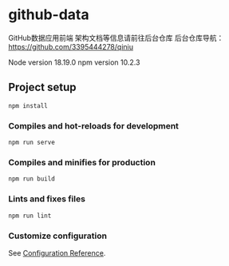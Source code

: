 # github-data

GitHub数据应用前端
架构文档等信息请前往后台仓库
后台仓库导航：https://github.com/3395444278/qiniu



Node version  18.19.0
npm  version  10.2.3


## Project setup
```
npm install
```

### Compiles and hot-reloads for development
```
npm run serve
```

### Compiles and minifies for production
```
npm run build
```

### Lints and fixes files
```
npm run lint
```

### Customize configuration
See [Configuration Reference](https://cli.vuejs.org/config/).
